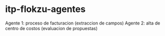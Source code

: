 # itp-flokzu-agentes

Agente 1: proceso de facturacion (extraccion de campos)
Agente 2: alta de centro de costos (evaluacion de propuestas)

